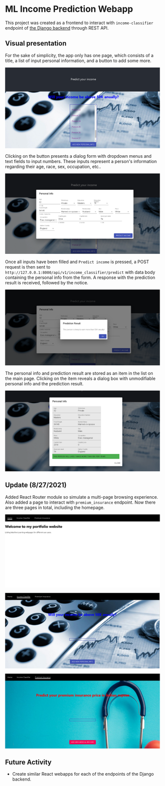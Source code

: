 # ML Income Prediction Webapp

This project was created as a frontend to interact with `income-classifier` endpoint of [the Django backend](https://github.com/DoTrongAnh/ML-service-demo) through REST API.

## Visual presentation

For the sake of simplicity, the app only has one page, which consists of a title, a list of input personal information, and a button to add some more.

![main_gui](doc/img/main_gui.PNG)

Clicking on the button presents a dialog form with dropdown menus and text fields to input numbers. These inputs represent a person's information regarding their age, race, sex, occupation, etc..

![form](doc/img/PersonForm.PNG)

Once all inputs have been filled and `Predict income` is pressed, a POST request is then sent to `http://127.0.0.1:8000/api/v1/income_classifier/predict` with data body containing the personal info from the form. A response with the prediction result is received, followed by the notice.

![notice](doc/img/Predict_notice.PNG)

The personal info and prediction result are stored as an item in the list on the main page. Clicking on the item reveals a dialog box with unmodifiable personal info and the prediction result.

![record](doc/img/PersonRecord.PNG)

## Update (8/27/2021)
Added React Router module so simulate a multi-page browsing experience. Also added a page to interact with `premium_insurance` endpoint. Now there are three pages in total, including the homepage.

![home](doc/img/homepage.PNG)

![income](doc/img/income.PNG)

![insurance](doc/img/insurance.PNG)

## Future Activity
- Create similar React webapps for each of the endpoints of the Django backend.
